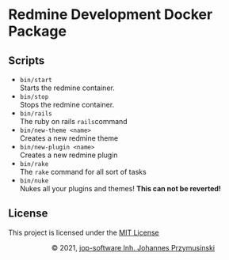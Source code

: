 # Redmine Development Docker Package

## Scripts
- `bin/start`  
Starts the redmine container. 
- `bin/stop`  
Stops the redmine container.
- `bin/rails`  
The ruby on rails `rails`command
- `bin/new-theme <name>`  
Creates a new redmine theme
- `bin/new-plugin <name>`  
Creates a new redmine plugin
- `bin/rake`  
The `rake` command for all sort of tasks
- `bin/nuke`  
Nukes all your plugins and themes! **This can not be reverted!**

## License
This project is licensed under the [MIT License](/LICENSE)

<div align="center">&copy; 2021, <a href="https://jop-software.de">jop-software Inh. Johannes Przymusinski</a></div>